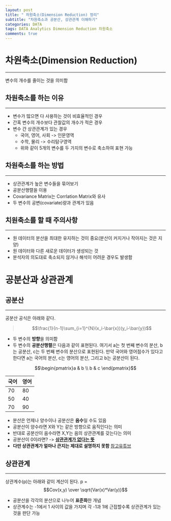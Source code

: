```yaml
---  
layout: post  
title: " 차원축소(Dimension Reduction) 정리"
subtitle: "차원축소과 공분산, 상관관계 이해하기"  
categories: DATA
tags: DATA Analytics Dimension Reduction 차원축소
comments: true  
---  
```


# 차원축소(Dimension Reduction)
---
변수의 개수를 줄이는 것을 의미함

## 차원축소를 하는 이유
---
- 변수가 많으면 다 사용하는 것이 비효율적인 경우
- 간혹 변수의 개수보다 관찰값의 개수가 적은 경우
- 변수 간 상관관계가 있는 경우
    - 국어, 영어, 사회 -> 인문영역
    - 수학, 물리 -> 수리탐구영역
    - 위와 같이 5개의 변수를 두 가지의 변수로 축소하여 표현 가능


## 차원축소를 하는 방법
---
- 상관관계가 높은 변수들을 묶어보기
- 공분산행렬을 이용
- Covariance Matrix는 Corrlation Matrix와 유사
- 두 변수의 공변(covariate)량과 관계가 있음


## 치원축소를 할 때 주의사항
---
- 원 데이터의 분산을 최대한 유지하는 것이 중요(분산이 커지거나 작아지는 것은 지양)
- 원 데이터와 다른 새로운 데이터가 생성되는 것
- 분석자의 의도대로 축소되지 않거나 해석이 어려운 경우도 발생함

# 공분산과 상관관계

## 공분산
---
공분산 공식은 아래와 같다.
> $$\frac{1}{n-1}\sum_{i=1}^{N}(x_i-\bar{x})(y_i-\bar{y})$$
- 두 변수의 **방향**을 의미함
- 두 변수의 **공분산행렬**은 다음과 같이 표현된다. 여기서 a는 첫 번째 변수의 분산, b는 공분산, c는 두 번째 변수의 분산으로 표현된다. 만약 국어와 영어점수가 있다고 한다면 a는 국어의 분산, c는 영어의 분산, 그리고 b는 공분산이 된다.

$$\begin{pmatrix}a & b \\ b & c \end{pmatrix}$$

| 국어  | 영어  |
|---|---|
|  70 | 80  |
|  50 | 40  |
|  70 | 90  |
- 분산은 언제나 양수이나 공분산은 **음수**일 수도 있음
- 공분산이 양수라면 X와 Y는 같은 방향으로 움직인다는 의미
- 반대로 공분산이 음수라면 X,Y는 음의 상관관계를 갖는다는 의미
- 공분산이 0이라면? -> <u>**상관관계가 없다는 뜻**</u>
- **다만 상관관계가 얼마나 큰지는 제대로 설명하지 못함**
[참고유튜브](https://www.youtube.com/watch?v=yoqIj8Jvj90&list=PLalb9l0_6WAqC_ytofaE-Q4SPsqgT3EmJ&index=3)

## 상관관계
---
상관계수(p)는 아래와 같이 계산이 된다.
p = $$Cov(x,y) \over \sqrt{Var(x)*Var(y)}$$
- 공분산을 각각의 분산으로 나누어 **표준화**한 개념
- 상관계수는 -1에서 1 사이의 값을 가지며 각 -1과 1에 근접할수록 상관관계가 있는 것을 판단 가능